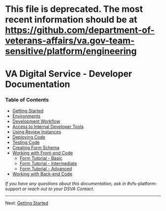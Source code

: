 # This file is deprecated. The most recent information should be at https://github.com/department-of-veterans-affairs/va.gov-team-sensitive/platform/engineering

# VA Digital Service - Developer Documentation

### Table of Contents

* [Getting Started](getting-started.md)
* [Environments](environments.md)
* [Development Workflow](development-workflow.md)
* [Access to Internal Developer Tools](internal-tools-access.md)
* [Using Review Instances](review-instances.md)
* [Deploying Code](deployment.md)
* [Testing Code](testing/README.md)
* [Creating Form Schema](creating-form-schema.md)
* [Working with Front-end Code](vets-website/README.md)
  * [Form Tutorial - Basic](vets-website/forms/form-tutorial-basic.md)
  * [Form Tutorial - Intermediate](vets-website/forms/form-tutorial-intermediate.md)
  * [Form Tutorial - Advanced](vets-website/forms/form-tutorial-advanced.md)
* [Working with Back-end Code](vets-api/README.md)


*If you have any questions about this documentation, ask in* #vfs-platform-support *or reach out to your DSVA Contact.*

<hr>

Next: [Getting Started](getting-started.md)
